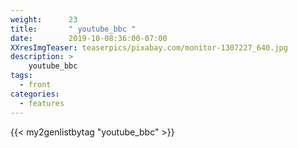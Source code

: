 ```yaml
---
weight:      23
title:       " youtube_bbc "
date:        2019-10-08:36:00-07:00
XXresImgTeaser: teaserpics/pixabay.com/monitor-1307227_640.jpg
description: >
    youtube_bbc
tags:
  - front
categories:
  - features
---
```


{{< my2genlistbytag "youtube_bbc" >}}
